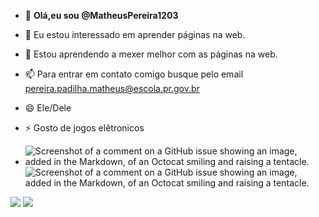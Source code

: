 - 👋 **Olá,eu sou @MatheusPereira1203**
- 👀 Eu estou interessado em aprender páginas na web.
- 🌱 Estou aprendendo a mexer melhor com as páginas na web.
- 📫 Para entrar em contato comigo busque pelo email pereira.padilha.matheus@escola.pr.gov.br
- 😄 Ele/Dele
- ⚡ Gosto de jogos elêtronicos

- ![Screenshot of a comment on a GitHub issue showing an image, added in the Markdown, of an Octocat smiling and raising a tentacle.](https://encrypted-tbn0.gstatic.com/images?q=tbn:ANd9GcSz7AYxW2FBHHCvWWc5DqGEWHlv__nK7U55cNUKo5XIdn1aV6qhUgG50NGeQv-T7qLVkJs&usqp=CAU) ![Screenshot of a comment on a GitHub issue showing an image, added in the Markdown, of an Octocat smiling and raising a tentacle.](https://media.tenor.com/PxGl9TxX5O0AAAAM/yoshi-tv-yoshi-bailando.gif) 





<!---
MatheusPereira1203/MatheusPereira1203 is a ✨ special ✨ repository because its `README.md` (this file) appears on your GitHub profile.
You can click the Preview link to take a look at your changes.
--->
<img src="https://img.shields.io/badge/p5%20js-ED225D?style=for-the-badge&logo=p5dotjs&logoColor=white" /> <img src="https://img.shields.io/badge/Scratch-4D97FF?style=for-the-badge&logo=Scratch&logoColor=white" />  

